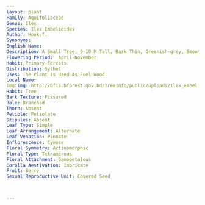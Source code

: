 ```yaml
---
layout: plant
Family: Aquifoliaceae
Genus: Ilex
Species: Ilex Embelioides
Author: Hook.f.
Synonyms: 
English Name: 
Description: A Small Tree, 9-10 M Tall, Bark Thin, Greenish-grey, Smooth Or Warty, Obscurely Wrinkled, Branchlets Finely Puberulous. Leaves 3-8 Ã— 1.5-2.5 Cm, Alternate, Simple, Elliptic-oblong Or Elliptic-lanceolate, Acute To Cuneate At The Base, Caudate-acuminate With Obtuse Tip, Shining Above, Finely Puberulous Along Midrib On Both Surfaces, Entire Or With Scattered Spinous Teeth Along Margin, Lateral Nerves 10-14 Pairs, Petiole 0.6-0.8 Cm Long, Grooved. Flowers 4-merous, White. Male Flowers In Peduncled Umbellules, Clustered At The Ends Of Branches Or Leaf Axils, Often On Very Short Branches, Sometimes Solitary, Peduncles 5-15 Mm Long, Pedicels Slender, Short, Calyx Lobes Obtuse, Petals Oblong-orbicular, Slightly United At The Base, Stamens Equal To The Petals, Rudimentary Ovary Globose. Female Flowers In Fascicles At The Leaf Axils Often On Very Short Branches, Calyx Lobes Ovate, Acute Or Obtuse, Puberulous Outside, Petals Suborbicular, Ovate Or Oblong, Slightly United At The Base, Ovary Globose-ovoid, Stigma Flat. Fruit A Drupe, Globose, Brown. Pyrenes 1-3.
Flowering Period:  April-November
Habit: Primary Forests.
Distribution: Sylhet
Uses: The Plant Is Used As Fuel Wood.
Local Name: 
img:img: http://bfis.bforest.gov.bd/TreeInfo/public/uploads/Ilex_embelioides.jpg
Habit: Tree
Bark Texture: Fissured
Bole: Branched
Thorn: Absent
Petiole: Petiolate
Stipules: Absent
Leaf Type: Simple
Leaf Arrangement: Alternate
Leaf Venation: Pinnate
Inflorescence: Cymose
Floral Symmetry: Actinomorphic
Floral Type: Tetramerous
Floral Attachment: Gamopetalous
Corolla Aestivation: Imbricate
Fruit: Berry
Sexual Reproductive Unit: Covered Seed



---
```


